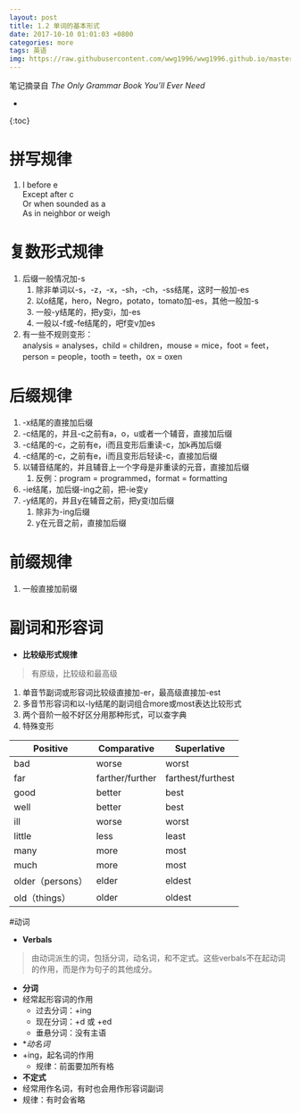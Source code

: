 ```yaml
---
layout: post
title: 1.2 单词的基本形式
date: 2017-10-10 01:01:03 +0800
categories: more
tags: 英语 
img: https://raw.githubusercontent.com/wwg1996/wwg1996.github.io/master/images/English.jpg
---
```


笔记摘录自 *The Only Grammar Book You’ll Ever Need*

* 
{:toc}
# 拼写规律
1. I before e \
   Except after c \
   Or when sounded as a\
   As in neighbor or weigh

# 复数形式规律
1. 后缀一般情况加-s
    1. 除非单词以-s，-z，-x，-sh，-ch，-ss结尾，这时一般加-es
    2. 以o结尾，hero，Negro，potato，tomato加-es，其他一般加-s
    3. 一般-y结尾的，把y变i，加-es
    4. 一般以-f或-fe结尾的，吧f变v加es
2. 有一些不规则变形：\
  analysis = analyses，child = children，mouse = mice，foot = feet，person = people，tooth = teeth，ox = oxen

# 后缀规律
1. -x结尾的直接加后缀
2. -c结尾的，并且-c之前有a，o，u或者一个辅音，直接加后缀
3. -c结尾的-c，之前有e，i而且变形后重读-c，加k再加后缀
4. -c结尾的-c，之前有e，i而且变形后轻读-c，直接加后缀
5. 以辅音结尾的，并且辅音上一个字母是非重读的元音，直接加后缀
    1. 反例：program = programmed，format = formatting
6. -ie结尾，加后缀-ing之前，把-ie变y
7. -y结尾的，并且y在辅音之前，把y变i加后缀
   1. 除非为-ing后缀
   2. y在元音之前，直接加后缀

# 前缀规律
1. 一般直接加前缀
   ​     
# 副词和形容词
* **比较级形式规律**
> 有原级，比较级和最高级
1. 单音节副词或形容词比较级直接加-er，最高级直接加-est
2. 多音节形容词和以-ly结尾的副词组合more或most表达比较形式
3. 两个音阶一般不好区分用那种形式，可以查字典
4. 特殊变形

| Positive       | Comparative     | Superlative       |
| -------------- | --------------- | ----------------- |
| bad            | worse           | worst             |
| far            | farther/further | farthest/furthest |
| good           | better          | best              |
| well           | better          | best              |
| ill            | worse           | worst             |
| little         | less            | least             |
| many           | more            | most              |
| much           | more            | most              |
| older（persons） | elder           | eldest            |
| old（things）    | older           | oldest            |

#动词
* **Verbals**
> 由动词派生的词，包括分词，动名词，和不定式。这些verbals不在起动词的作用，而是作为句子的其他成分。
  * **分词**
  * 经常起形容词的作用
    * 过去分词：+ing
    * 现在分词：+d 或 +ed
    * 垂悬分词：没有主语
  * **动名词*
  * +ing，起名词的作用
    * 规律：前面要加所有格 
  * **不定式** 
  * 经常用作名词，有时也会用作形容词副词
   * 规律：有时会省略 